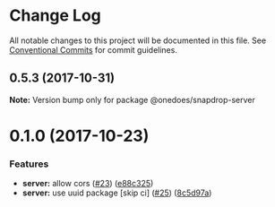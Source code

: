 # Change Log

All notable changes to this project will be documented in this file.
See [Conventional Commits](https://conventionalcommits.org) for commit guidelines.

<a name="0.5.3"></a>
## 0.5.3 (2017-10-31)




**Note:** Version bump only for package @onedoes/snapdrop-server

<a name="0.1.0"></a>
# 0.1.0 (2017-10-23)


### Features

* **server:** allow cors ([#23](https://github.com/douglasduteil/snapdrop/issues/23)) ([e88c325](https://github.com/douglasduteil/snapdrop/commit/e88c325))
* **server:** use uuid package [skip ci] ([#25](https://github.com/douglasduteil/snapdrop/issues/25)) ([8c5d97a](https://github.com/douglasduteil/snapdrop/commit/8c5d97a))

